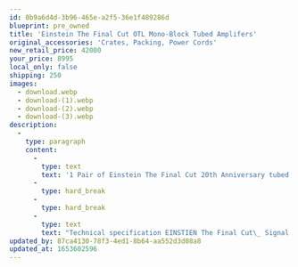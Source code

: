 ```yaml
---
id: 0b9a6d4d-3b96-465e-a2f5-36e1f489286d
blueprint: pre_owned
title: 'Einstein The Final Cut OTL Mono-Block Tubed Amplifers'
original_accessories: 'Crates, Packing, Power Cords'
new_retail_price: 42000
your_price: 8995
local_only: false
shipping: 250
images:
  - download.webp
  - download-(1).webp
  - download-(2).webp
  - download-(3).webp
description:
  -
    type: paragraph
    content:
      -
        type: text
        text: '1 Pair of Einstein The Final Cut 20th Anniversary tubed OTL mono-block amplifiers in excellent physical and functional condition with original boxes and packing. OTL (output transformer less) designs are known for exceptional sound quality and require a balanced input signal. Power output is rated at 60 WPC. Amplifiers sold as new for $42,000.00/pair. Perfect match for Quad speakers or other high-impedance planar or dynamic designs!'
      -
        type: hard_break
      -
        type: hard_break
      -
        type: text
        text: "Technical specification EINSTIEN The Final Cut\_ Signal / Noise ratio greater than 95db\_ Distortion @ 1khz less than 0.05%\_ Power output 60 Watt / 8 Ohm (45 Watt / 4 Ohm)\_ Damping factor 90/8 Ohm (45/4 Ohm) Weight 32kg / amplifier\_ Dimensions 23 cm x 43 cm x 39 cm (H x W x D)"
updated_by: 87ca4130-78f3-4ed1-8b64-aa552d3d08a8
updated_at: 1653602596
---
```

